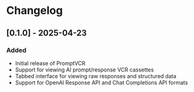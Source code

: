 # Changelog

## [0.1.0] - 2025-04-23

### Added
- Initial release of PromptVCR
- Support for viewing AI prompt/response VCR cassettes
- Tabbed interface for viewing raw responses and structured data
- Support for OpenAI Response API and Chat Completions API formats
